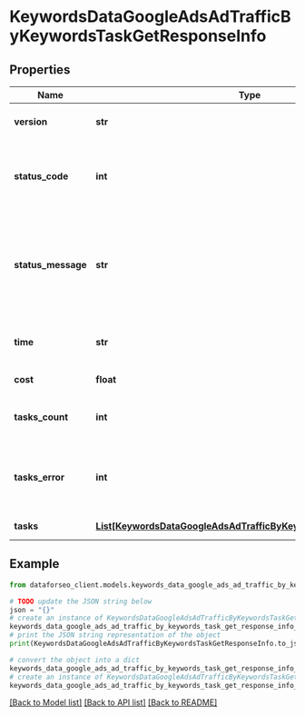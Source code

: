 # KeywordsDataGoogleAdsAdTrafficByKeywordsTaskGetResponseInfo


## Properties

Name | Type | Description | Notes
------------ | ------------- | ------------- | -------------
**version** | **str** | the current version of the API | [optional] 
**status_code** | **int** | general status code you can find the full list of the response codes here | [optional] 
**status_message** | **str** | general informational message you can find the full list of general informational messages here | [optional] 
**time** | **str** | total execution time, seconds | [optional] 
**cost** | **float** | total tasks cost, USD | [optional] 
**tasks_count** | **int** | the number of tasks in the tasks array | [optional] 
**tasks_error** | **int** | the number of tasks in the tasks array returned with an error | [optional] 
**tasks** | [**List[KeywordsDataGoogleAdsAdTrafficByKeywordsTaskGetTaskInfo]**](KeywordsDataGoogleAdsAdTrafficByKeywordsTaskGetTaskInfo.md) | array of tasks | [optional] 

## Example

```python
from dataforseo_client.models.keywords_data_google_ads_ad_traffic_by_keywords_task_get_response_info import KeywordsDataGoogleAdsAdTrafficByKeywordsTaskGetResponseInfo

# TODO update the JSON string below
json = "{}"
# create an instance of KeywordsDataGoogleAdsAdTrafficByKeywordsTaskGetResponseInfo from a JSON string
keywords_data_google_ads_ad_traffic_by_keywords_task_get_response_info_instance = KeywordsDataGoogleAdsAdTrafficByKeywordsTaskGetResponseInfo.from_json(json)
# print the JSON string representation of the object
print(KeywordsDataGoogleAdsAdTrafficByKeywordsTaskGetResponseInfo.to_json())

# convert the object into a dict
keywords_data_google_ads_ad_traffic_by_keywords_task_get_response_info_dict = keywords_data_google_ads_ad_traffic_by_keywords_task_get_response_info_instance.to_dict()
# create an instance of KeywordsDataGoogleAdsAdTrafficByKeywordsTaskGetResponseInfo from a dict
keywords_data_google_ads_ad_traffic_by_keywords_task_get_response_info_from_dict = KeywordsDataGoogleAdsAdTrafficByKeywordsTaskGetResponseInfo.from_dict(keywords_data_google_ads_ad_traffic_by_keywords_task_get_response_info_dict)
```
[[Back to Model list]](../README.md#documentation-for-models) [[Back to API list]](../README.md#documentation-for-api-endpoints) [[Back to README]](../README.md)


